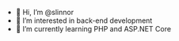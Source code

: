 - 👋 Hi, I’m @slinnor
- 👀 I’m interested in back-end development
- 🌱 I’m currently learning PHP and ASP.NET Core

<!---
slinnor/slinnor is a ✨ special ✨ repository because its `README.md` (this file) appears on your GitHub profile.
You can click the Preview link to take a look at your changes.
--->
